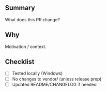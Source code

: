 ## Summary
What does this PR change?

## Why
Motivation / context.

## Checklist
- [ ] Tested locally (Windows)
- [ ] No changes to vendor/ (unless release prep)
- [ ] Updated README/CHANGELOG if needed
